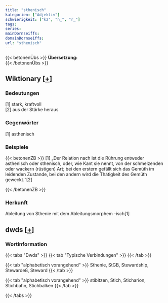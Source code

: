 ```yaml
---
title: "sthenisch"
kategorien: ["Adjektiv"]
schwierigkeit: ["k2", "h_", "r_"]
tags:
series:
mainDornseiffs:
domainDornseiffs:
url: "sthenisch"
---
```


{{< betonenÜbs >}}
**Übersetzung:**  
{{< /betonenÜbs >}}

## Wiktionary [[+](https://de.wiktionary.org/wiki/sthenisch)]

### Bedeutungen
[1] stark, kraftvoll  
[2] aus der Stärke heraus  

### Gegenwörter
[1] asthenisch  

### Beispiele
{{< betonenZB >}}
[1] „Der Relation nach ist die Rührung entweder asthenisch oder sthenisch, oder, wie Kant sie nennt, von der schmelzenden oder wackern (rüstigen) Art; bei den erstern gefällt sich das Gemüth im leidenden Zustande, bei den andern wird die Thätigkeit des Gemüth geweckt.“[2]  

{{< /betonenZB >}}
### Herkunft
Ableitung von Sthenie mit dem Ableitungsmorphem -isch[1]  



## dwds [[+](https://www.dwds.de/wb/sthenisch)]

### Wortinformation
{{< tabs "Dwds" >}}
{{< tab "Typische Verbindungen" >}}
{{< /tab >}}

{{< tab "alphabetisch vorangehend" >}}
Sthenie, StGB, Stewardship, Stewardeß, Steward
{{< /tab >}}

{{< tab "alphabetisch vorangehend" >}}
stibitzen, Stich, Sticharion, Stichbahn, Stichbalken
{{< /tab >}}

{{< /tabs >}}

